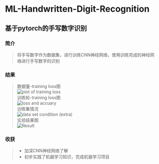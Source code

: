 # ML-Handwritten-Digit-Recognition
## 基于pytorch的手写数字识别
### 简介
> 将手写数字作为数据集，进行训练CNN神经网络，使用训练完成的神经网络进行手写数字的识别
### 结果
>数据量-training loss图  
>![plot of training loss](https://user-images.githubusercontent.com/92367250/157676923-00a3e8d1-7dbf-4f7c-af7b-34653baf16ca.png)  
>训练轮-training loss图  
>![loss and  accuary](https://user-images.githubusercontent.com/92367250/157677443-f4936310-74c6-4e21-9e6c-6df18298bd1e.png)  
>训练集情况  
>![data set condition (extra)](https://user-images.githubusercontent.com/92367250/157677489-fe85ccd3-b5c3-43aa-a732-5867b508f42d.png)  
>实验结果图  
>![Result](https://user-images.githubusercontent.com/92367250/157677110-83131350-2111-4885-afa4-9e339a556c76.png)  

### 收获
> * 加深CNN神经网络了解
> * 初步实践了机器学习知识，完成机器学习项目
